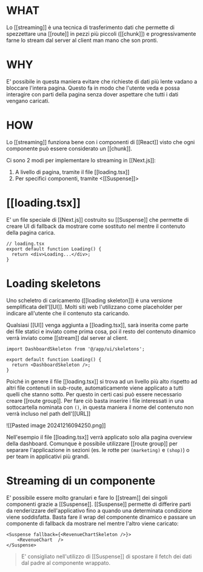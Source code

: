 # WHAT
Lo [[streaming]] è una tecnica di trasferimento dati che permette di spezzettare una [[route]] in pezzi più piccoli ([[chunk]]) e progressivamente farne lo stream dal server al client man mano che son pronti.

# WHY
E' possibile in questa maniera evitare che richieste di dati più lente vadano a bloccare l'intera pagina. Questo fa in modo che l'utente veda e possa interagire con parti della pagina senza dover aspettare che tutti i dati vengano caricati.

# HOW
Lo [[streaming]] funziona bene con i componenti di [[React]] visto che ogni componente può essere considerato un [[chunk]].

Ci sono 2 modi per implementare lo streaming in [[Next.js]]:
1. A livello di pagina, tramite il file [[loading.tsx]]
2. Per specifici componenti, tramite <[[Suspense]]>

# [[loading.tsx]]
E' un file speciale di [[Next.js]] costruito su [[Suspense]] che permette di creare UI di fallback da mostrare come sostituto nel mentre il contenuto della pagina carica.

```tsx
// loading.tsx
export default function Loading() {
  return <div>Loading...</div>;
}
```

# Loading skeletons
Uno scheletro di caricamento ([[loading skeleton]]) è una versione semplificata dell'[[UI]]. Molti siti web l'utilizzano come placeholder per indicare all'utente che il contenuto sta caricando.

Qualsiasi [[UI]] venga aggiunta a [[loading.tsx]], sarà inserita come parte dei file statici e inviato come prima cosa, poi il resto del contenuto dinamico verrà inviato come [[stream]] dal server al client.

```tsx
import DashboardSkeleton from '@/app/ui/skeletons';
 
export default function Loading() {
  return <DashboardSkeleton />;
}
```

Poiché in genere il file [[loading.tsx]] si trova ad un livello più alto rispetto ad altri file contenuti in sub-route, automaticamente viene applicato a tutti quelli che stanno sotto. Per questo in certi casi può essere necessario creare [[route group]]. 
Per fare ciò basta inserire i file interessati in una sottocartella nominata con `()`, in questa maniera il nome del contenuto non verrà incluso nel path dell'[[URL]]

![[Pasted image 20241216094250.png]]

Nell'esempio il file [[loading.tsx]] verrà applicato solo alla pagina overview della dashboard.
Comunque è possibile utilizzare [[route group]] per separare l'applicazione in sezioni (es. le rotte per `(marketing)` e `(shop)`) o per team in applicativi più grandi.

# Streaming di un componente
E' possibile essere molto granulari e fare lo [[stream]] dei singoli componenti grazie a [[Suspense]].
[[Suspense]] permette di differire parti da renderizzare dell'applicativo fino a quando una determinata condizione viene soddisfatta. Basta fare il wrap del componente dinamico e passare un componente di fallback da mostrare nel mentre l'altro viene caricato:

```tsx
<Suspense fallback={<RevenueChartSkeleton />}>
	<RevenueChart  />
</Suspense>
```

>E' consigliato nell'utilizzo di [[Suspense]] di spostare il fetch dei dati dal padre al componente wrappato.